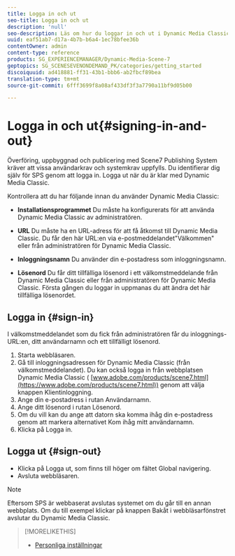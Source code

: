 ```yaml
---
title: Logga in och ut
seo-title: Logga in och ut
description: 'null'
seo-description: Läs om hur du loggar in och ut i Dynamic Media Classic
uuid: eaf51ab7-d17a-4b7b-b6a4-1ec78bfee36b
contentOwner: admin
content-type: reference
products: SG_EXPERIENCEMANAGER/Dynamic-Media-Scene-7
geptopics: SG_SCENESEVENONDEMAND_PK/categories/getting_started
discoiquuid: ad418881-ff31-43b1-bbb6-ab2fbcf89bea
translation-type: tm+mt
source-git-commit: 6fff3699f8a08af433df3f3a7790a11bf9d05b00

---
```



# Logga in och ut{#signing-in-and-out}

Överföring, uppbyggnad och publicering med Scene7 Publishing System kräver att vissa användarkrav och systemkrav uppfylls. Du identifierar dig själv för SPS genom att logga in. Logga ut när du är klar med Dynamic Media Classic.

Kontrollera att du har följande innan du använder Dynamic Media Classic:

* **Installationsprogrammet** Du måste ha konfigurerats för att använda Dynamic Media Classic av administratören.

* **URL** Du måste ha en URL-adress för att få åtkomst till Dynamic Media Classic. Du får den här URL:en via e-postmeddelandet&quot;Välkommen&quot; eller från administratören för Dynamic Media Classic.

* **Inloggningsnamn** Du använder din e-postadress som inloggningsnamn.

* **Lösenord** Du får ditt tillfälliga lösenord i ett välkomstmeddelande från Dynamic Media Classic eller från administratören för Dynamic Media Classic. Första gången du loggar in uppmanas du att ändra det här tillfälliga lösenordet.

## Logga in {#sign-in}

I välkomstmeddelandet som du fick från administratören får du inloggnings-URL:en, ditt användarnamn och ett tillfälligt lösenord.

1. Starta webbläsaren.
1. Gå till inloggningsadressen för Dynamic Media Classic (från välkomstmeddelandet). Du kan också logga in från webbplatsen Dynamic Media Classic ( [www.adobe.com/products/scene7.html](https://www.adobe.com/products/scene7.html)) genom att välja knappen Klientinloggning.
1. Ange din e-postadress i rutan Användarnamn.
1. Ange ditt lösenord i rutan Lösenord.
1. Om du vill kan du ange att datorn ska komma ihåg din e-postadress genom att markera alternativet Kom ihåg mitt användarnamn.
1. Klicka på Logga in.

## Logga ut {#sign-out}

* Klicka på Logga ut, som finns till höger om fältet Global navigering.
* Avsluta webbläsaren.

>[!NOTE]
>
>Eftersom SPS är webbaserat avslutas systemet om du går till en annan webbplats. Om du till exempel klickar på knappen Bakåt i webbläsarfönstret avslutar du Dynamic Media Classic.

>[!MORELIKETHIS]
>
>* [Personliga inställningar](personal-setup.md#personal_setup)

